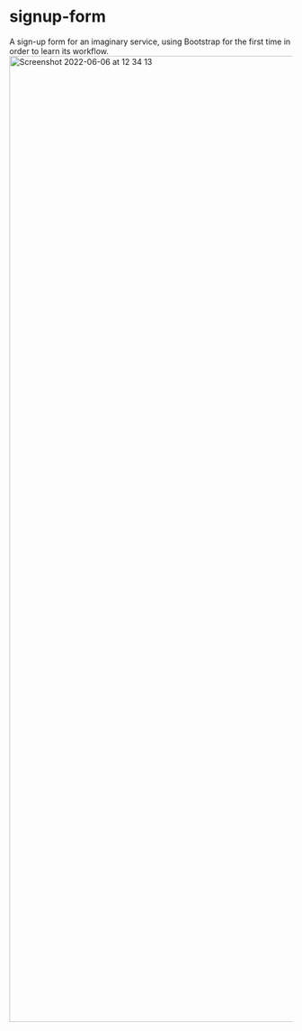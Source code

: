 # signup-form
A sign-up form for an imaginary service, using Bootstrap for the first time in order to learn its workflow.
<img width="1715" alt="Screenshot 2022-06-06 at 12 34 13" src="https://user-images.githubusercontent.com/99974795/172145230-da15a10b-d41b-4283-af66-6247b6473076.png">
